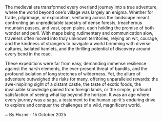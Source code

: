 
The medieval era transformed every overland journey into a true adventure, where the world beyond one's village was largely an enigma. Whether for trade, pilgrimage, or exploration, venturing across the landscape meant confronting an unpredictable tapestry of dense forests, treacherous mountain passes, and vast, open plains, each holding the promise of both wonder and peril. With maps being rudimentary and communication slow, travelers often moved into truly unknown territories, relying on wit, courage, and the kindness of strangers to navigate a world brimming with diverse cultures, isolated hamlets, and the thrilling potential of discovery around every bend in the road.

These expeditions were far from easy, demanding immense resilience against the harsh elements, the ever-present threat of bandits, and the profound isolation of long stretches of wilderness. Yet, the allure of adventure outweighed the risks for many, offering unparalleled rewards: the awe-inspiring sight of a distant castle, the taste of exotic foods, the invaluable knowledge gained from foreign lands, or the simple, profound satisfaction of seeing what lay beyond the horizon. It was an age where every journey was a saga, a testament to the human spirit's enduring drive to explore and conquer the challenges of a wild, magnificent world.

~ By Hozmi - 15 October 2025

